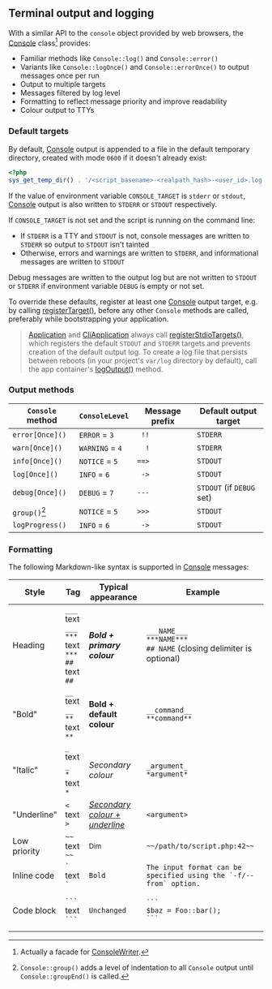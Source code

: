 ## Terminal output and logging

With a similar API to the `console` object provided by web browsers, the
[Console][Console] class[^1] provides:

- Familiar methods like `Console::log()` and `Console::error()`
- Variants like `Console::logOnce()` and `Console::errorOnce()` to output
  messages once per run
- Output to multiple targets
- Messages filtered by log level
- Formatting to reflect message priority and improve readability
- Colour output to TTYs

### Default targets

By default, [Console][Console] output is appended to a file in the default
temporary directory, created with mode `0600` if it doesn't already exist:

```php
<?php
sys_get_temp_dir() . '/<script_basename>-<realpath_hash>-<user_id>.log'
```

If the value of environment variable `CONSOLE_TARGET` is `stderr` or `stdout`,
[Console][Console] output is also written to `STDERR` or `STDOUT` respectively.

If `CONSOLE_TARGET` is not set and the script is running on the command line:

- If `STDERR` is a TTY and `STDOUT` is not, console messages are written to
  `STDERR` so output to `STDOUT` isn't tainted
- Otherwise, errors and warnings are written to `STDERR`, and informational
  messages are written to `STDOUT`

Debug messages are written to the output log but are not written to `STDOUT` or
`STDERR` if environment variable `DEBUG` is empty or not set.

To override these defaults, register at least one [Console][Console] output
target, e.g. by calling [registerTarget()][registerTarget], before any other
`Console` methods are called, preferably while bootstrapping your application.

> [Application][Application] and [CliApplication][CliApplication] always call
> [registerStdioTargets()][registerStdioTargets], which registers the default
> `STDOUT` and `STDERR` targets and prevents creation of the default output log.
> To create a log file that persists between reboots (in your project's
> `var/log` directory by default), call the app container's
> [logOutput()][logOutput] method.

### Output methods

<!-- prettier-ignore -->
| `Console` method | `ConsoleLevel`  | Message prefix | Default output target     |
| ---------------- | --------------- | -------------- | ------------------------- |
| `error[Once]()`  | `ERROR` = `3`   | `  !!  `       | `STDERR`                  |
| `warn[Once]()`   | `WARNING` = `4` | `   !  `       | `STDERR`                  |
| `info[Once]()`   | `NOTICE` = `5`  | ` ==>  `       | `STDOUT`                  |
| `log[Once]()`    | `INFO` = `6`    | `  ->  `       | `STDOUT`                  |
| `debug[Once]()`  | `DEBUG` = `7`   | ` ---  `       | `STDOUT` (if `DEBUG` set) |
| `group()`[^2]    | `NOTICE` = `5`  | ` >>>  `       | `STDOUT`                  |
| `logProgress()`  | `INFO` = `6`    | `  ->  `       | `STDOUT`                  |

[^1]: Actually a facade for [ConsoleWriter][ConsoleWriter].
[^2]:
    `Console::group()` adds a level of indentation to all `Console` output until
    `Console::groupEnd()` is called.

### Formatting

The following Markdown-like syntax is supported in [Console][Console] messages:

| Style        | Tag                                                    | Typical appearance                    | Example                                                                   |
| ------------ | ------------------------------------------------------ | ------------------------------------- | ------------------------------------------------------------------------- |
| Heading      | `___` text `___`<br>`***` text `***`<br>`##` text `##` | **_Bold + primary colour_**           | `___NAME___`<br>`***NAME***`<br>`## NAME` (closing delimiter is optional) |
| "Bold"       | `__` text `__`<br>`**` text `**`                       | **Bold + default colour**             | `__command__`<br>`**command**`                                            |
| "Italic"     | `_` text `_`<br>`*` text `*`                           | _Secondary colour_                    | `_argument_`<br>`*argument*`                                              |
| "Underline"  | `<` text `>`                                           | _<u>Secondary colour + underline</u>_ | `<argument>`                                                              |
| Low priority | `~~` text `~~`                                         | <small>Dim</small>                    | `~~/path/to/script.php:42~~`                                              |
| Inline code  | `` ` `` text `` ` ``                                   | <code>Bold</code>                     | `` The input format can be specified using the `-f/--from` option. ``     |
| Code block   | ` ``` `<br>text<br>` ``` `                             | <pre><code>Unchanged</code></pre>     | <pre><code>\`\`\`&#10;$baz = Foo::bar();&#10;\`\`\`</code></pre>          |

[Application]: https://lkrms.github.io/php-util/Lkrms.Container.Application.html
[CliApplication]: https://lkrms.github.io/php-util/Lkrms.Cli.CliApplication.html
[Console]: https://lkrms.github.io/php-util/Lkrms.Facade.Console.html
[ConsoleWriter]:
  https://lkrms.github.io/php-util/Lkrms.Console.ConsoleWriter.html
[logOutput]:
  https://lkrms.github.io/php-util/Lkrms.Container.Application.html#_logOutput
[registerStdioTargets]:
  https://lkrms.github.io/php-util/Lkrms.Console.ConsoleWriter.html#_registerStdioTargets
[registerTarget]:
  https://lkrms.github.io/php-util/Lkrms.Console.ConsoleWriter.html#_registerTarget
